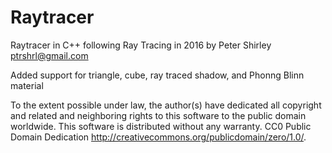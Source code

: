 # Raytracer

Raytracer in C++ following Ray Tracing in 2016 by Peter Shirley <ptrshrl@gmail.com>

Added support for triangle, cube, ray traced shadow, and Phonng Blinn material


To the extent possible under law, the author(s) have dedicated all copyright and related and
neighboring rights to this software to the public domain worldwide. This software is
distributed without any warranty.
CC0 Public Domain Dedication <http://creativecommons.org/publicdomain/zero/1.0/>.
